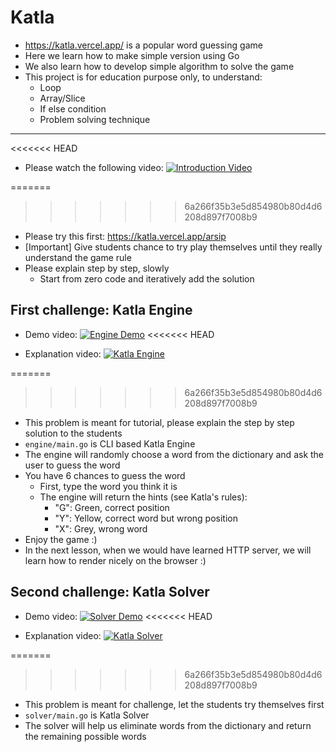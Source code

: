 # Katla

- <https://katla.vercel.app/> is a popular word guessing game
- Here we learn how to make simple version using Go
- We also learn how to develop simple algorithm to solve the game
- This project is for education purpose only, to understand:
  - Loop
  - Array/Slice
  - If else condition
  - Problem solving technique

---

<<<<<<< HEAD
<!-- beginanswer -->

- Please watch the following video:
[![Introduction Video](https://img.youtube.com/vi/aqks78z2nSw/maxresdefault.jpg)](https://youtu.be/aqks78z2nSw)
<!-- endanswer nop -->
=======
>>>>>>> 6a266f35b3e5d854980b80d4d6208d897f7008b9
- Please try this first: <https://katla.vercel.app/arsip>
- [Important] Give students chance to try play themselves until they really understand the game rule
- Please explain step by step, slowly
  - Start from zero code and iteratively add the solution

## First challenge: Katla Engine

- Demo video:
[![Engine Demo](https://img.youtube.com/vi/XmNNfnLcgyA/maxresdefault.jpg)](https://youtu.be/XmNNfnLcgyA)
<<<<<<< HEAD
<!-- beginanswer -->

- Explanation video:
[![Katla Engine](https://img.youtube.com/vi/h3kcr8CTMNo/maxresdefault.jpg)](https://youtu.be/h3kcr8CTMNo)
<!-- endanswer nop -->
=======
>>>>>>> 6a266f35b3e5d854980b80d4d6208d897f7008b9
- This problem is meant for tutorial, please explain the step by step solution to the students
- `engine/main.go` is CLI based Katla Engine
- The engine will randomly choose a word from the dictionary and ask the user to guess the word
- You have 6 chances to guess the word
  - First, type the word you think it is
  - The engine will return the hints (see Katla's rules):
    - "G": Green, correct position
    - "Y": Yellow, correct word but wrong position
    - "X": Grey, wrong word
- Enjoy the game :)
- In the next lesson, when we would have learned HTTP server, we will learn how to render nicely on the browser :)

## Second challenge: Katla Solver

- Demo video:
[![Solver Demo](https://img.youtube.com/vi/Ezdjgf_v340/maxresdefault.jpg)](https://youtu.be/Ezdjgf_v340)
<<<<<<< HEAD
<!-- beginanswer -->

- Explanation video:
[![Katla Solver](https://img.youtube.com/vi/rxTP1tpINT4/maxresdefault.jpg)](https://youtu.be/rxTP1tpINT4)
<!-- endanswer nop -->
=======
>>>>>>> 6a266f35b3e5d854980b80d4d6208d897f7008b9
- This problem is meant for challenge, let the students try themselves first
- `solver/main.go` is Katla Solver
- The solver will help us eliminate words from the dictionary and return the remaining possible words
